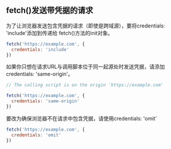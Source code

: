 
## fetch()发送带凭据的请求
为了让浏览器发送包含凭据的请求（即使是跨域源），要将credentials: 'include'添加到传递给 fetch()方法的init对象。
```js
fetch('https://example.com', {
  credentials: 'include'  
})
```

如果你只想在请求URL与调用脚本位于同一起源处时发送凭据，请添加credentials: 'same-origin'。
```js
// The calling script is on the origin 'https://example.com'

fetch('https://example.com', {
  credentials: 'same-origin'  
})  
```

要改为确保浏览器不在请求中包含凭据，请使用credentials: 'omit'
```js
fetch('https://example.com', {
  credentials: 'omit'  
})
```